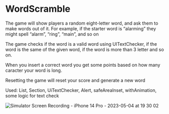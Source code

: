 # WordScramble
The game will show players a random eight-letter word, and ask them to make words out of it. For example, if the starter word is “alarming” they might spell “alarm”, “ring”, “main”, and so on

The game checks if the word is a valid word using UITextChecker, if  the word is the same of the given word, if the word is more than 3 letter and so on.

When you insert a correct word you get some points based on  how many caracter your word is long.

Resetting the game will reset your score and generate a new word

Used: List, Section, UiTextChecker, Alert, safeAreaInset, withAnimation, some logic for text check

![Simulator Screen Recording - iPhone 14 Pro - 2023-05-04 at 19 30 02](https://user-images.githubusercontent.com/26569311/236283643-380d0a8b-3905-4378-89c3-45f9f4ad1cf9.gif)
